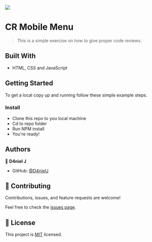 ![](https://img.shields.io/badge/Microverse-blueviolet)

# CR Mobile Menu

> This is a simple exercise on how to give proper code reviews.

## Built With

- HTML, CSS and JavaScript

## Getting Started

To get a local copy up and running follow these simple example steps.

### Install

- Clone this repo to you local machine
- Cd to repo folder
- Run NPM install
- You're ready!
  
## Authors

👤 **D4niel J**

- GitHub: [@D4nielJ](https://github.com/d4nielj)

## 🤝 Contributing

Contributions, issues, and feature requests are welcome!

Feel free to check the [issues page](../../issues/).

## 📝 License

This project is [MIT](./MIT.md) licensed.